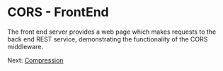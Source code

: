 # CORS - FrontEnd

The front end server provides a web page which makes requests to the back end
REST service, demonstrating the functionality of the CORS middleware.

Next: [Compression](../../Compression/)
